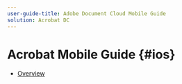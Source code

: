 ```yaml
---
user-guide-title: Adobe Document Cloud Mobile Guide
solution: Acrobat DC
---
```


# Acrobat Mobile Guide {#ios}

+ [Overview](overview.md)